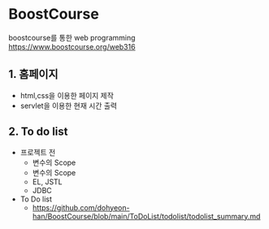 # BoostCourse
boostcourse를 통한 web programming <br>
https://www.boostcourse.org/web316

## 1. 홈페이지
   * html,css을 이용한 페이지 제작
   * servlet을 이용한 현재 시간 출력
  
## 2. To do list
* 프로젝트 전
  * 변수의 Scope
  * 변수의 Scope
  * EL, JSTL
  * JDBC
* To Do list
  * https://github.com/dohyeon-han/BoostCourse/blob/main/ToDoList/todolist/todolist_summary.md
  
